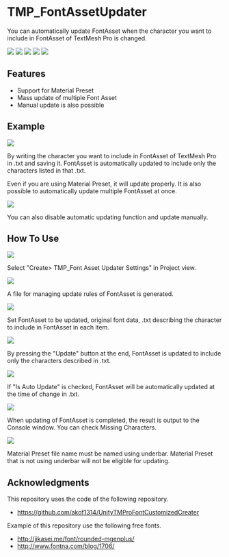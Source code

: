 # TMP_FontAssetUpdater

You can automatically update FontAsset when the character you want to include in FontAsset of TextMesh Pro is changed.

[![](https://img.shields.io/github/release/baba-s/TMP_FontAssetUpdater.svg?label=latest%20version)](https://github.com/baba-s/TMP_FontAssetUpdater/releases)
[![](https://img.shields.io/github/release-date/baba-s/TMP_FontAssetUpdater.svg)](https://github.com/baba-s/TMP_FontAssetUpdater/releases)
![](https://img.shields.io/badge/Unity-2017.4%2B-red.svg)
![](https://img.shields.io/badge/.NET-3.5%2B-orange.svg)
[![](https://img.shields.io/github/license/baba-s/TMP_FontAssetUpdater.svg)](https://github.com/baba-s/TMP_FontAssetUpdater/blob/master/LICENSE)

## Features

- Support for Material Preset
- Mass update of multiple Font Asset
- Manual update is also possible

## Example

![](https://cdn-ak.f.st-hatena.com/images/fotolife/b/baba_s/20181226/20181226163642.gif)

By writing the character you want to include in FontAsset of TextMesh Pro in .txt and saving it.
FontAsset is automatically updated to include only the characters listed in that .txt.

Even if you are using Material Preset, it will update properly.
It is also possible to automatically update multiple FontAsset at once.

![](https://cdn-ak.f.st-hatena.com/images/fotolife/b/baba_s/20181226/20181226164223.gif)

You can also disable automatic updating function and update manually.

## How To Use

![](https://cdn-ak.f.st-hatena.com/images/fotolife/b/baba_s/20181226/20181226164822.png)

Select "Create> TMP_Font Asset Updater Settings" in Project view.

![](https://cdn-ak.f.st-hatena.com/images/fotolife/b/baba_s/20181226/20181226164825.png)

A file for managing update rules of FontAsset is generated.

![](https://cdn-ak.f.st-hatena.com/images/fotolife/b/baba_s/20181226/20181226164828.png)

Set FontAsset to be updated, original font data, .txt describing the character to include in FontAsset in each item.

![](https://cdn-ak.f.st-hatena.com/images/fotolife/b/baba_s/20181226/20181226164831.png)

By pressing the "Update" button at the end, FontAsset is updated to include only the characters described in .txt.

![](https://cdn-ak.f.st-hatena.com/images/fotolife/b/baba_s/20181226/20181226164834.png)

If "Is Auto Update" is checked, FontAsset will be automatically updated at the time of change in .txt.

![](https://cdn-ak.f.st-hatena.com/images/fotolife/b/baba_s/20181226/20181226170142.png)

When updating of FontAsset is completed, the result is output to the Console window. You can check Missing Characters.

![](https://cdn-ak.f.st-hatena.com/images/fotolife/b/baba_s/20181226/20181226165458.png)

Material Preset file name must be named using underbar.
Material Preset that is not using underbar will not be eligible for updating.

## Acknowledgments

This repository uses the code of the following repository.

- https://github.com/akof1314/UnityTMProFontCustomizedCreater

Example of this repository use the following free fonts.

- http://jikasei.me/font/rounded-mgenplus/
- http://www.fontna.com/blog/1706/
